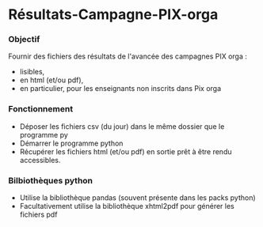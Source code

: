 # Résultats-Campagne-PIX-orga

### Objectif 
Fournir des fichiers des résultats de l'avancée des campagnes PIX orga :
- lisibles,
- en html (et/ou pdf),
- en particulier, pour les enseignants non inscrits dans Pix orga

### Fonctionnement
- Déposer les fichiers csv (du jour)  dans le même dossier que le programme py
- Démarrer le programme python
- Récupérer les fichiers html (et/ou pdf) en sortie prêt à être rendu accessibles.

### Bilbiothèques python
- Utilise la bibliothèque pandas (souvent présente dans les packs python)
- Facultativement utilise la bibliothèque xhtml2pdf pour générer les fichiers pdf
